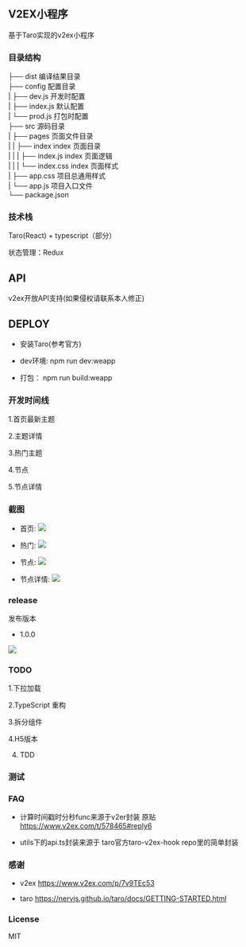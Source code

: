 ## V2EX小程序

基于Taro实现的v2ex小程序


### 目录结构

├── dist                   编译结果目录  
├── config                 配置目录  
|   ├── dev.js             开发时配置  
|   ├── index.js           默认配置  
|   └── prod.js            打包时配置  
├── src                    源码目录  
|   ├── pages              页面文件目录  
|   |   ├── index          index 页面目录   
|   |   |   ├── index.js   index 页面逻辑  
|   |   |   └── index.css  index 页面样式  
|   ├── app.css            项目总通用样式  
|   └── app.js             项目入口文件  
└── package.json  

### 技术栈

Taro(React) + typescript（部分）

状态管理：Redux


## API

v2ex开放API支持(如果侵权请联系本人修正)


## DEPLOY

- 安装Taro(参考官方)

- dev环境: npm run dev:weapp

- 打包： npm run build:weapp

### 开发时间线

1.首页最新主题

2.主题详情

3.热门主题

4.节点

5.节点详情

### 截图

 - 首页: ![](http://img.binzhizhu.top/imgs/2019/06/54b6624c1e3bf106.png)
 
 - 热门: ![](http://img.binzhizhu.top/imgs/2019/06/03d291e0ea9fb45d.png)
 
 - 节点: ![](http://img.binzhizhu.top/imgs/2019/06/b9e187a6a727d0ee.png)
 
 - 节点详情: ![](http://img.binzhizhu.top/imgs/2019/06/85a2c7f481a50797.png)
 


### release

发布版本

- 1.0.0 

![](http://img.binzhizhu.top/imgs/2019/06/3c9ddb8b3d48dc3e.jpg)



### TODO

1.下拉加载

2.TypeScript 重构

3.拆分组件

4.H5版本

4. TDD


### 测试



### FAQ

- 计算时间戳时分秒func来源于v2er封装 原贴 https://www.v2ex.com/t/578465#reply6

- utils下的api.ts封装来源于 taro官方taro-v2ex-hook repo里的简单封装

### 感谢

- v2ex  https://www.v2ex.com/p/7v9TEc53

- taro  https://nervjs.github.io/taro/docs/GETTING-STARTED.html

### License

MIT
